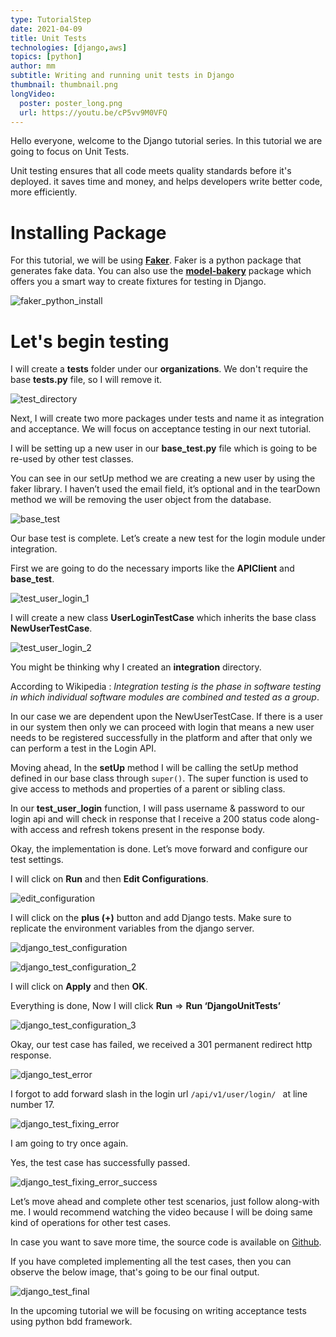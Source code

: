 ```yaml
---
type: TutorialStep
date: 2021-04-09
title: Unit Tests
technologies: [django,aws]
topics: [python]
author: mm
subtitle: Writing and running unit tests in Django
thumbnail: thumbnail.png
longVideo:
  poster: poster_long.png
  url: https://youtu.be/cP5vv9M0VFQ
---
```


Hello everyone, welcome to the Django tutorial series. In this tutorial we are going to focus on Unit Tests.

Unit testing ensures that all code meets quality standards before it's deployed. it saves time and money, 
and helps developers write better code, more efficiently.


# Installing Package

For this tutorial, we will be using **[Faker](https://pypi.org/project/Faker/)**. Faker is a python package that generates
fake data. You can also use the **[model-bakery](https://pypi.org/project/model-bakery/)** package which offers you a smart way to
create fixtures for testing in Django. 

![faker_python_install](./steps/step1.png)


# Let's begin testing


I will create a **tests** folder under our **organizations**. We don't require the base **tests.py** file, so I will
remove it.

![test_directory](./steps/step2.png)

Next, I will create two more packages under tests and name it as integration and acceptance. We will focus on acceptance testing in our next tutorial. 

I will be setting up a new user in our **base_test.py** file which is going to be re-used by other test classes.


You can see in our setUp method we are creating a new user by using the faker library. I haven’t used the email field, 
it’s optional and in the tearDown method we will be removing the user object from the database.

![base_test](./steps/step3.png)

Our base test is complete. Let’s create a new test for the login module under integration.

First we are going to do the necessary imports like the **APIClient** and **base_test**.


![test_user_login_1](./steps/step4.png)

I will create a new class **UserLoginTestCase** which inherits the base class **NewUserTestCase**.

![test_user_login_2](./steps/step5.png)

You might be thinking why I created an **integration** directory. 

According to Wikipedia : <em>Integration testing is the phase in
software testing in which individual software modules are combined and tested as a group</em>. 

In our case we are dependent upon the NewUserTestCase. If there is a user in our system then only we can 
proceed with login that means a new user needs to be registered successfully in the platform and after that only
we can perform a test in the Login API.


Moving ahead, In the **setUp** method I will be calling the setUp method defined in our 
base class through ```super()```. The super function is used to give access to methods
and properties of a parent or sibling class. 


In our **test_user_login** function, I will pass username & password to our login api and
will check in response that I receive a 200 status code along-with access and refresh tokens 
present in the response body.

Okay, the implementation is done. Let’s move forward and configure our test settings. 

I will click on **Run** and then **Edit Configurations**.

![edit_configuration](./steps/step6.png)


I will click on the **plus (+)** button and add Django tests. Make sure to replicate the environment variables from the django server.


![django_test_configuration](./steps/step7.png)

![django_test_configuration_2](./steps/step8.png)

I will click on **Apply** and then **OK**.


Everything is done, Now I will click **Run** ⇒  **Run ‘DjangoUnitTests’**

![django_test_configuration_3](./steps/step9.png)

Okay, our test case has failed, we received a 301 permanent redirect http response. 

![django_test_error](./steps/step10.png)

I forgot to add forward slash in the login url ```/api/v1/user/login/ ``` at line number 17.

![django_test_fixing_error](./steps/step11.png)

I am going to try once again.

Yes, the test case has successfully passed.

![django_test_fixing_error_success](./steps/step12.png)

Let’s move ahead and complete other test scenarios, just follow along-with me. I would recommend watching the video because 
I will be doing same kind of operations for other test cases. 

In case you want to save more time, the source code is available on [Github](https://github.com/mukulmantosh/SampleDemo).

If you have completed implementing all the test cases, then you can observe the below image, that's going to be our final output.

![django_test_final](./steps/step13.png)

In the upcoming tutorial we will be focusing on writing acceptance tests using python bdd framework.





